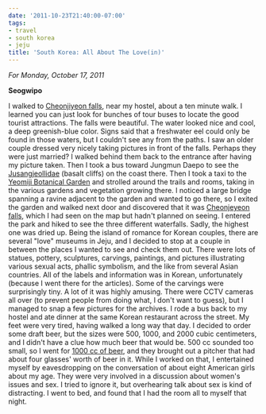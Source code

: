 ```yaml
---
date: '2011-10-23T21:40:00-07:00'
tags:
- travel
- south korea
- jeju
title: 'South Korea: All About The Love(in)'
---
```


*For Monday, October 17, 2011*

**Seogwipo**

I walked to [Cheonjiyeon falls](https://www.google.com/search?q=cheonjiyeon), near my hostel, about a ten minute walk. I learned you can just look for bunches of tour buses to locate the good tourist attractions. The falls were beautiful. The water looked nice and cool, a deep greenish-blue color. Signs said that a freshwater eel could only be found in those waters, but I couldn't see any from the paths. I saw an older couple dressed very nicely taking pictures in front of the falls. Perhaps they were just married? I walked behind them back to the entrance after having my picture taken. Then I took a bus toward Jungmun Daepo to see the [Jusangjeollidae](https://www.google.com/search?q=jusangjeollidae) (basalt cliffs) on the coast there. Then I took a taxi to the [Yeomiji Botanical Garden](https://www.google.com/search?q=yeomiji+botanical+garden) and strolled around the trails and rooms, taking in the various gardens and vegetation growing there. I noticed a large bridge spanning a ravine adjacent to the garden and wanted to go there, so I exited the garden and walked next door and discovered that it was [Cheonjeyeon falls](https://www.google.com/search?q=cheonjeyeon), which I had seen on the map but hadn't planned on seeing. I entered the park and hiked to see the three different waterfalls. Sadly, the highest one was dried up. Being the island of romance for Korean couples, there are several "love" museums in Jeju, and I decided to stop at a couple in between the places I wanted to see and check them out. There were lots of statues, pottery, sculptures, carvings, paintings, and pictures illustrating various sexual acts, phallic symbolism, and the like from several Asian countries. All of the labels and information was in Korean, unfortunately (because I went there for the articles). Some of the carvings were surprisingly tiny. A lot of it was highly amusing. There were CCTV cameras all over (to prevent people from doing what, I don't want to guess), but I managed to snap a few pictures for the archives. I rode a bus back to my hostel and ate dinner at the same Korean restaurant across the street. My feet were very tired, having walked a long way that day. I decided to order some draft beer, but the sizes were 500, 1000, and 2000 cubic centimeters, and I didn't have a clue how much beer that would be. 500 cc sounded too small, so I went for [1000 cc of beer](https://www.google.com/search?q=1000+cc+in+oz), and they brought out a pitcher that had about four glasses' worth of beer in it. While I worked on that, I entertained myself by eavesdropping on the conversation of about eight American girls about my age. They were very involved in a discussion about women's issues and sex. I tried to ignore it, but overhearing talk about sex is kind of distracting. I went to bed, and found that I had the room all to myself that night.
